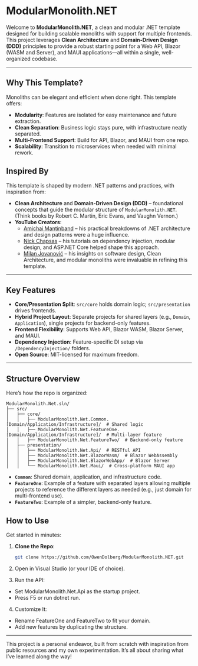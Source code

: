 # ModularMonolith.NET

Welcome to **ModularMonolith.NET**, a clean and modular .NET template designed for building scalable monoliths with support for multiple frontends. This project leverages **Clean Architecture** and **Domain-Driven Design (DDD)** principles to provide a robust starting point for a Web API, Blazor (WASM and Server), and MAUI applications—all within a single, well-organized codebase.

---

## Why This Template?

Monoliths can be elegant and efficient when done right. This template offers:
- **Modularity**: Features are isolated for easy maintenance and future extraction.
- **Clean Separation**: Business logic stays pure, with infrastructure neatly separated.
- **Multi-Frontend Support**: Build for API, Blazor, and MAUI from one repo.
- **Scalability**: Transition to microservices when needed with minimal rework.

## Inspired By

This template is shaped by modern .NET patterns and practices, with inspiration from:

- **Clean Architecture** and **Domain-Driven Design (DDD)** – foundational concepts that guide the modular structure of `ModularMonolith.NET`. (Think books by Robert C. Martin, Eric Evans, and Vaughn Vernon.)
- **YouTube Creators**:
    - [Amichai Mantinband](https://www.youtube.com/@amantinband) – his practical breakdowns of .NET architecture and design patterns were a huge influence.
    - [Nick Chapsas](https://www.youtube.com/@nickchapsas) – his tutorials on dependency injection, modular design, and ASP.NET Core helped shape this approach.
    - [Milan Jovanović](https://www.youtube.com/@MilanJovanovicTech) – his insights on software design, Clean Architecture, and modular monoliths were invaluable in refining this template.

___

## Key Features

- **Core/Presentation Split**: `src/core` holds domain logic; `src/presentation` drives frontends.
- **Hybrid Project Layout**: Separate projects for shared layers (e.g., `Domain`, `Application`), single projects for backend-only features.
- **Frontend Flexibility**: Supports Web API, Blazor WASM, Blazor Server, and MAUI.
- **Dependency Injection**: Feature-specific DI setup via `/DependencyInjection/` folders.
- **Open Source**: MIT-licensed for maximum freedom.

---

## Structure Overview

Here’s how the repo is organized:
```
ModularMonolith.Net.sln/
├── src/
│   ├── core/
│   │   ├── ModularMonolith.Net.Common.[Domain/Application/Infrastructure]/  # Shared logic
│   │   ├── ModularMonolith.Net.FeatureOne.[Domain/Application/Infrastructure]/  # Multi-layer feature
│   │   ├── ModularMonolith.Net.FeatureTwo/  # Backend-only feature
│   ├── presentation/
│   │   ├── ModularMonolith.Net.Api/  # RESTful API
│   │   ├── ModularMonolith.Net.BlazorWasm/  # Blazor WebAssembly
│   │   ├── ModularMonolith.Net.BlazorWebApp/  # Blazor Server
│   │   └── ModularMonolith.Net.Maui/  # Cross-platform MAUI app
```
- **`Common`**: Shared domain, application, and infrastructure code.
- **`FeatureOne`**: Example of a feature with separated layers allowing multiple projects to reference the different layers as needed (e.g., just domain for multi-frontend use).
- **`FeatureTwo`**: Example of a simpler, backend-only feature.

## How to Use

Get started in minutes:

1. **Clone the Repo**:
   ```bash
   git clone https://github.com/OwenDolberg/ModularMonolith.NET.git
   ```

2. Open in Visual Studio (or your IDE of choice).
3. Run the API:
- Set ModularMonolith.Net.Api as the startup project.
- Press F5 or run dotnet run.
4. Customize It:
- Rename FeatureOne and FeatureTwo to fit your domain.
- Add new features by duplicating the structure.

---

This project is a personal endeavor, built from scratch with inspiration from public resources and my own experimentation. It’s all about sharing what I’ve learned along the way!